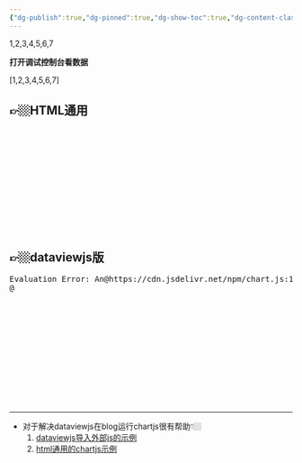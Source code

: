 ```yaml
---
{"dg-publish":true,"dg-pinned":true,"dg-show-toc":true,"dg-content-classes":true,"dg-note-icon":true,"tags":["dg-publish"],"sticker":"emoji//1f469-200d-1f4bb","permalink":"/digital garden相关/obsidian中的chartjs代码迁入blog/","pinned":true,"contentClasses":"","dgShowToc":true,"dgPassFrontmatter":true,"noteIcon":true,"updated":"2024-10-11T21:30:33.517+08:00"}
---
```



<p><span>1,2,3,4,5,6,7</span></p>

<!DOCTYPE html>  
<html>  
<body> 

<b><span>打开调试控制台看数据</span></b>
<p id="测试">
<p><span>[1,2,3,4,5,6,7]</span></p>
</p>

👉🏼HTML通用
--- 

<script src="https://cdn.jsdelivr.net/npm/chart.js"></script>
<div class="chart" style="height:184px">
  <canvas id="myChart"></canvas>
</div>
      
<script>
const ctx = document.getElementById('myChart');

const labels_0= document.getElementById("测试").innerHTML;
	//.replaceAll("<p><span>[", "[").replaceAll("]</span></p>", "]");
const labels=labels_0.split("[")[1].join("");
const labels=labels.split("]")[0].join("");
const labels=labels.split(",");
//const labels=labels_0.split(";")[1];
window.alert(labels);
	//labels =labels.split(";")[1];
    // create random Data
    const helpData1 = labels.map( _ => Math.random() * 100);
    const helpData2 = labels.map( _ => Math.random() * 100);
    const data = {
      labels: labels,
      datasets: [
          {
            label: 'Dataset 1',
            data: helpData1,
            borderColor: '#ff0000',
            backgroundColor: '#ff000088',
            order: 1
          },
          {
            label: 'Dataset 2',
            data:  helpData2,
            borderColor: '#0000ff', 
            backgroundColor:'#0000ff88',
            type: 'line',
            order: 0
          }
      ]
    };
  
   const config = {
      type: 'bar',
      data: data,
      options: {
          responsive: true,
          maintainAspectRatio: false,
          plugins: {
            legend: {
                position: 'top',
            },
            title: {
                display: true,
                text: 'Chart.js Combined Line/Bar Chart'
            }
          }
      },
    };
          
    new Chart(
        ctx,
        config
    );
      </script>



👉🏼dataviewjs版
---

<pre class="dataview dataview-error">Evaluation Error: An@https://cdn.jsdelivr.net/npm/chart.js:19:89820
@</pre>

<div class="chart" style="height:184px">
  <canvas id="myChart2"></canvas>
</div>

</body>
</html>

---

- 对于解决dataviewjs在blog运行chartjs很有帮助👇🏼
	1. [dataviewjs导入外部js的示例](https://forum.obsidian.md/t/use-chartjs-with-dataview/58752)
	2. [html通用的chartjs示例](https://stackoverflow.com/questions/74651498/how-do-i-run-o)
